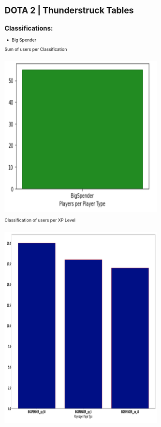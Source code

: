 # DOTA 2 | Thunderstruck Tables

## Classifications:
- Big Spender

Sum of users per Classification

<br />
<div align="center">
  <a href="https://github.com/Metanomic/bayesian_networks_example">
    <img src="images/sum_of_players_per_type.png" alt="Logo" width="997" height="499">
  </a>
</div>


Classification of users per XP Level

<br />
<div align="center">
  <a href="https://github.com/Metanomic/bayesian_networks_example">
    <img src="images/dota2_table.png" alt="Logo" width="789" height="630">
  </a>
</div>